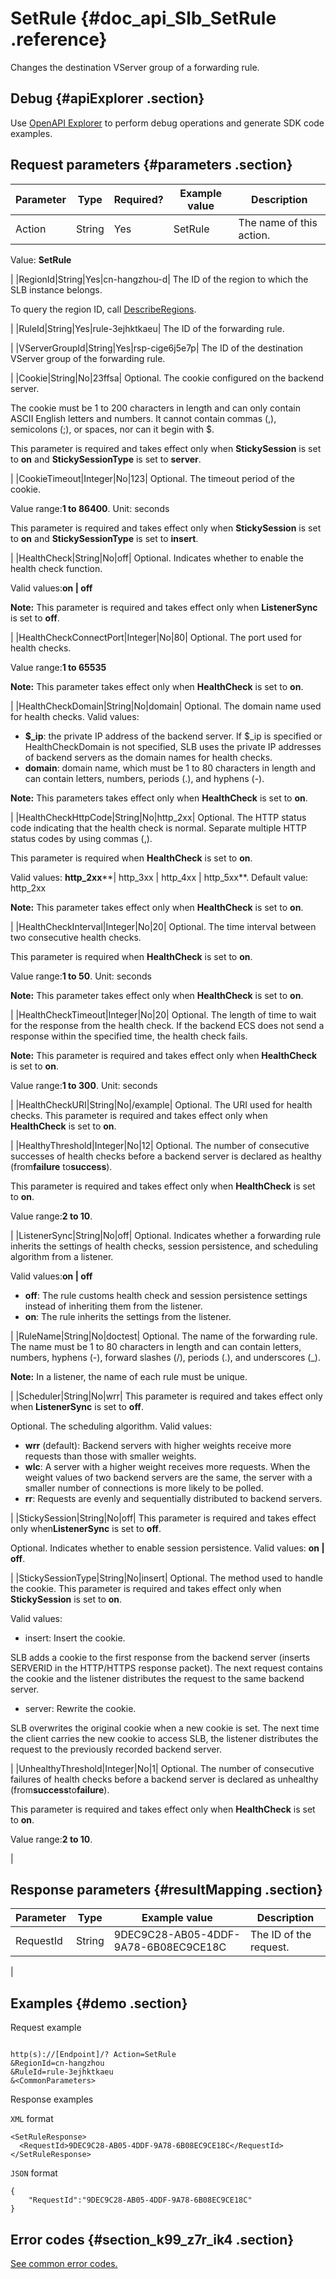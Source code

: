 # SetRule {#doc_api_Slb_SetRule .reference}

Changes the destination VServer group of a forwarding rule.

## Debug {#apiExplorer .section}

Use [OpenAPI Explorer](https://api.aliyun.com/#product=Slb&api=SetRule) to perform debug operations and generate SDK code examples.

## Request parameters {#parameters .section}

|Parameter|Type|Required?|Example value|Description|
|---------|----|---------|-------------|-----------|
|Action|String|Yes|SetRule| The name of this action.

 Value: **SetRule**

 |
|RegionId|String|Yes|cn-hangzhou-d| The ID of the region to which the SLB instance belongs.

 To query the region ID, call [DescribeRegions](~~27584~~).

 |
|RuleId|String|Yes|rule-3ejhktkaeu| The ID of the forwarding rule.

 |
|VServerGroupId|String|Yes|rsp-cige6j5e7p| The ID of the destination VServer group of the forwarding rule.

 |
|Cookie|String|No|23ffsa| Optional. The cookie configured on the backend server.

 The cookie must be 1 to 200 characters in length and can only contain ASCII English letters and numbers. It cannot contain commas \(,\), semicolons \(;\), or spaces, nor can it begin with $.

 This parameter is required and takes effect only when **StickySession** is set to **on** and **StickySessionType** is set to **server**.

 |
|CookieTimeout|Integer|No|123| Optional. The timeout period of the cookie.

 Value range:**1 to 86400**. Unit: seconds

 This parameter is required and takes effect only when **StickySession** is set to **on** and **StickySessionType** is set to **insert**.

 |
|HealthCheck|String|No|off| Optional. Indicates whether to enable the health check function.

 Valid values:**on | off**

 **Note:** This parameter is required and takes effect only when **ListenerSync** is set to **off**.

 |
|HealthCheckConnectPort|Integer|No|80| Optional. The port used for health checks.

 Value range:**1 to 65535**

 **Note:** This parameter takes effect only when **HealthCheck** is set to **on**.

 |
|HealthCheckDomain|String|No|domain| Optional. The domain name used for health checks. Valid values:

 -   **$\_ip**: the private IP address of the backend server. If $\_ip is specified or HealthCheckDomain is not specified, SLB uses the private IP addresses of backend servers as the domain names for health checks.
-   **domain**: domain name, which must be 1 to 80 characters in length and can contain letters, numbers, periods \(.\), and hyphens \(-\).

 **Note:** This parameters takes effect only when **HealthCheck** is set to **on**.

 |
|HealthCheckHttpCode|String|No|http\_2xx| Optional. The HTTP status code indicating that the health check is normal. Separate multiple HTTP status codes by using commas \(,\).

 This parameter is required when **HealthCheck** is set to **on**.

 Valid values: **http\_2xx****| http\_3xx | http\_4xx | http\_5xx**. Default value: http\_2xx

 **Note:** This parameter takes effect only when **HealthCheck** is set to **on**.

 |
|HealthCheckInterval|Integer|No|20| Optional. The time interval between two consecutive health checks.

 This parameter is required when **HealthCheck** is set to **on**.

 Value range:**1 to 50**. Unit: seconds

 **Note:** This parameter takes effect only when **HealthCheck** is set to **on**.

 |
|HealthCheckTimeout|Integer|No|20| Optional. The length of time to wait for the response from the health check. If the backend ECS does not send a response within the specified time, the health check fails.

 **Note:** This parameter is required and takes effect only when **HealthCheck** is set to **on**.

 Value range:**1 to 300**. Unit: seconds

 |
|HealthCheckURI|String|No|/example| Optional. The URI used for health checks. This parameter is required and takes effect only when **HealthCheck** is set to **on**.

 |
|HealthyThreshold|Integer|No|12| Optional. The number of consecutive successes of health checks before a backend server is declared as healthy \(from**failure** to**success**\).

 This parameter is required and takes effect only when **HealthCheck** is set to **on**.

 Value range:**2 to 10**.

 |
|ListenerSync|String|No|off| Optional. Indicates whether a forwarding rule inherits the settings of health checks, session persistence, and scheduling algorithm from a listener.

 Valid values:**on | off**

 -   **off**: The rule customs health check and session persistence settings instead of inheriting them from the listener.
-   **on**: The rule inherits the settings from the listener.

 |
|RuleName|String|No|doctest| Optional. The name of the forwarding rule. The name must be 1 to 80 characters in length and can contain letters, numbers, hyphens \(-\), forward slashes \(/\), periods \(.\), and underscores \(\_\).

 **Note:** In a listener, the name of each rule must be unique.

 |
|Scheduler|String|No|wrr| This parameter is required and takes effect only when **ListenerSync** is set to **off**.

 Optional. The scheduling algorithm. Valid values:

 -   **wrr** \(default\): Backend servers with higher weights receive more requests than those with smaller weights.
-   **wlc**: A server with a higher weight receives more requests. When the weight values of two backend servers are the same, the server with a smaller number of connections is more likely to be polled.
-   **rr**: Requests are evenly and sequentially distributed to backend servers.

 |
|StickySession|String|No|off| This parameter is required and takes effect only when**ListenerSync** is set to **off**.

 Optional. Indicates whether to enable session persistence. Valid values: **on | off**.

 |
|StickySessionType|String|No|insert| Optional. The method used to handle the cookie. This parameter is required and takes effect only when **StickySession** is set to **on**.

 Valid values:

 -   insert: Insert the cookie.

SLB adds a cookie to the first response from the backend server \(inserts SERVERID in the HTTP/HTTPS response packet\). The next request contains the cookie and the listener distributes the request to the same backend server.

-   server: Rewrite the cookie.

SLB overwrites the original cookie when a new cookie is set. The next time the client carries the new cookie to access SLB, the listener distributes the request to the previously recorded backend server.


 |
|UnhealthyThreshold|Integer|No|1| Optional. The number of consecutive failures of health checks before a backend server is declared as unhealthy \(from**success**to**failure**\).

 This parameter is required and takes effect only when **HealthCheck** is set to **on**.

 Value range:**2 to 10**.

 |

## Response parameters {#resultMapping .section}

|Parameter|Type|Example value|Description|
|---------|----|-------------|-----------|
|RequestId|String|9DEC9C28-AB05-4DDF-9A78-6B08EC9CE18C| The ID of the request.

 |

## Examples {#demo .section}

Request example

``` {#request_demo}

http(s)://[Endpoint]/? Action=SetRule
&RegionId=cn-hangzhou
&RuleId=rule-3ejhktkaeu
&<CommonParameters>

```

Response examples

`XML` format

``` {#xml_return_success_demo}
<SetRuleResponse>
  <RequestId>9DEC9C28-AB05-4DDF-9A78-6B08EC9CE18C</RequestId>
</SetRuleResponse>

```

`JSON` format

``` {#json_return_success_demo}
{
	"RequestId":"9DEC9C28-AB05-4DDF-9A78-6B08EC9CE18C"
}
```

## Error codes {#section_k99_z7r_ik4 .section}

[See common error codes.](https://error-center.alibabacloud.com/status/product/Slb)

